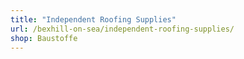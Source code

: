 ```yaml
---
title: "Independent Roofing Supplies"
url: /bexhill-on-sea/independent-roofing-supplies/
shop: Baustoffe
---
```

